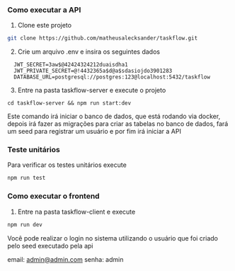 ### Como executar a API

1. Clone este projeto

```bash
git clone https://github.com/matheusalecksander/taskflow.git
```

2. Crie um arquivo .env e insira os seguintes dados

```
  JWT_SECRET=3aw$@42424324212duaisdha1
  JWT_PRIVATE_SECRET=@!4432365a$d@a$sdasiojdo3901283
  DATABASE_URL=postgresql://postgres:123@localhost:5432/taskflow
```

3. Entre na pasta taskflow-server e execute o projeto

```
cd taskflow-server && npm run start:dev
```

Este comando irá iniciar o banco de dados, que está rodando via docker, depois irá fazer
as migrações para criar as tabelas no banco de dados, fará um seed para registrar um usuário e por
fim irá iniciar a API

### Teste unitários

Para verificar os testes unitários execute

```bash
npm run test
```

### Como executar o frontend

1. Entre na pasta taskflow-client e execute

```bash
npm run dev
```

Você pode realizar o login no sistema utilizando o usuário que foi criado pelo seed executado pela api

email: admin@admin.com
senha: admin